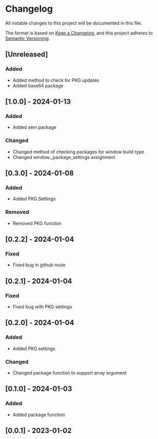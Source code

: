 # Changelog

All notable changes to this project will be documented in this file.

The format is based on [Keep a Changelog](https://keepachangelog.com/en/1.0.0/), and this project adheres to [Semantic Versioning](https://semver.org/spec/v2.0.0.html).

## [Unreleased]

### Added

- Added method to check for PKG updates
- Added base64 package

## [1.0.0] - 2024-01-13

### Added

- Added sem package

### Changed

- Changed method of checking packages for window build type
- Changed window._package_settings assignment

## [0.3.0] - 2024-01-08

### Added

- Added PKG.Settings

### Removed

- Removed PKG function

## [0.2.2] - 2024-01-04

### Fixed

- Fixed bug in github route

## [0.2.1] - 2024-01-04

### Fixed

- Fixed bug with PKG settings

## [0.2.0] - 2024-01-04

### Added

- Added PKG settings

### Changed

- Changed package function to support array argument

## [0.1.0] - 2024-01-03

### Added

- Added package function

## [0.0.1] - 2023-01-02
